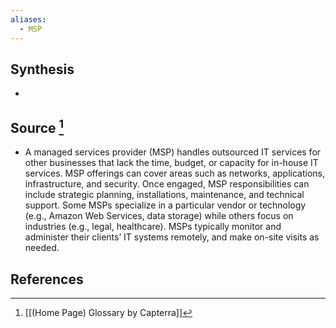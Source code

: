 ```yaml
---
aliases:
  - MSP
---
```

## Synthesis
- 
## Source [^1]
- A managed services provider (MSP) handles outsourced IT services for other businesses that lack the time, budget, or capacity for in-house IT services. MSP offerings can cover areas such as networks, applications, infrastructure, and security. Once engaged, MSP responsibilities can include strategic planning, installations, maintenance, and technical support. Some MSPs specialize in a particular vendor or technology (e.g., Amazon Web Services, data storage) while others focus on industries (e.g., legal, healthcare). MSPs typically monitor and administer their clients’ IT systems remotely, and make on-site visits as needed.
## References

[^1]: [[(Home Page) Glossary by Capterra]]